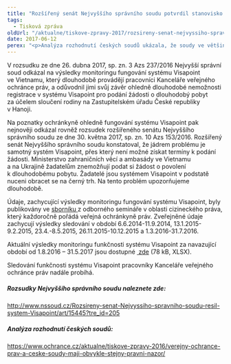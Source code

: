 ```yaml
---
title: "Rozšířený senát Nejvyššího správního soudu potvrdil stanovisko ochránkyně k nefunkčnímu systému Visapoint"
tags:
  - Tisková zpráva
oldUrl: "/aktualne/tiskove-zpravy-2017/rozsireny-senat-nejvyssiho-spravniho-soudu-potvrdil-stanovisko-ochrankyne-k-nefunkcnim"
date: 2017-06-12
perex: "<p>Analýza rozhodnutí českých soudů ukázala, že soudy ve většině případů souhlasí se stanovisky veřejného ochránce práv. Ochránkyně o tom informovala v minulém roce. Stanoviska ochránce slouží k lepšímu uplatňování spravedlnosti v České republice. Poznatků z činnosti veřejné ochránkyně práv využil aktuálně Nejvyšší správní soud v několika svých rozhodnutích. </p>"
---
```


<!-- imported from the old website -->

<p>V rozsudku ze dne 26. dubna 2017, sp. zn. 3 Azs 237/2016 Nejvyšší správní soud odkázal na výsledky monitoringu fungování systému Visapoint ve Vietnamu, který dlouhodobě provádějí pracovníci Kanceláře veřejného ochránce práv, a odůvodnil jimi svůj závěr ohledně dlouhodobé nemožnosti registrace v systému Visapoint pro podání žádosti o dlouhodobý pobyt za účelem sloučení rodiny na Zastupitelském úřadu České republiky v Hanoji.</p> <p>Na poznatky ochránkyně ohledně fungování systému Visapoint pak nejnověji odkázal rovněž rozsudek rozšířeného senátu Nejvyššího správního soudu ze dne 30. května 2017, sp. zn. 10 Azs 153/2016. Rozšířený senát Nejvyššího správního soudu konstatoval, že jádrem problému je samotný systém Visapoint, přes který není možné získat termíny k podání žádosti. Ministerstvo zahraničních věcí a ambasády ve Vietnamu a na Ukrajině žadatelům znemožňují podat si žádost o povolení k dlouhodobému pobytu. Žadatelé jsou systémem Visapoint v podstatě nuceni obracet se na černý trh. Na tento problém upozorňujeme dlouhodobě.</p> <p>Údaje, zachycující výsledky monitoringu fungování systému Visapoint, byly publikovány ve <a href="/uploads-import/Publikace/Azylove_pravo_konference.pdf" target="_blank">sborníku </a>z odborného semináře v oblasti cizineckého práva, který každoročně pořádá veřejná ochránkyně práv. Zveřejněné údaje zachycují výsledky sledování v období 6.6.2014-11.9.2014, 13.1.2015-9.2.2015, 23.4.-8.5.2015, 26.11.2015-10.12.2015 a 1.3.2016-31.7.2016.</p> <p>Aktuální výsledky monitoringu funkčnosti systému Visapoint za navazující období od 1.8.2016 – 31.5.2017 jsou dostupné <a title="Otevření do nového okna" href="/uploads-import/ochrana_osob/ZARIZENI/Zarizeni_pro_cizince/Visapoint_prehled_monitoringu_srpen_2016_az_kveten_2017.xlsx" target="_blank"> zde</a> (78 kB, XLSX).</p> <p>Sledování funkčnosti systému Visapoint pracovníky Kanceláře veřejného ochránce práv nadále probíhá.</p> <h5>Rozsudky Nejvyššího správního soudu naleznete zde:</h5> <p><a title="Otevření do nového okna" href="http://www.nssoud.cz/Rozsireny-senat-Nejvyssiho-spravniho-soudu-resil-system-Visapoint/art/15445?tre_id=205" target="_blank">http://www.nssoud.cz/Rozsireny-senat-Nejvyssiho-spravniho-soudu-resil-system-Visapoint/art/15445?tre_id=205</a> </p><h5>Analýza rozhodnutí českých soudů:</h5><p><a href="https://www.ochrance.cz/aktualne/tiskove-zpravy-2016/verejny-ochrance-prav-a-ceske-soudy-maji-obvykle-stejny-pravni-nazor/">https://www.ochrance.cz/aktualne/tiskove-zpravy-2016/verejny-ochrance-prav-a-ceske-soudy-maji-obvykle-stejny-pravni-nazor/</a></p>
